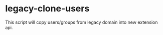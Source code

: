 legacy-clone-users
==================

This script will copy users/groups from legacy domain into new extension api.
